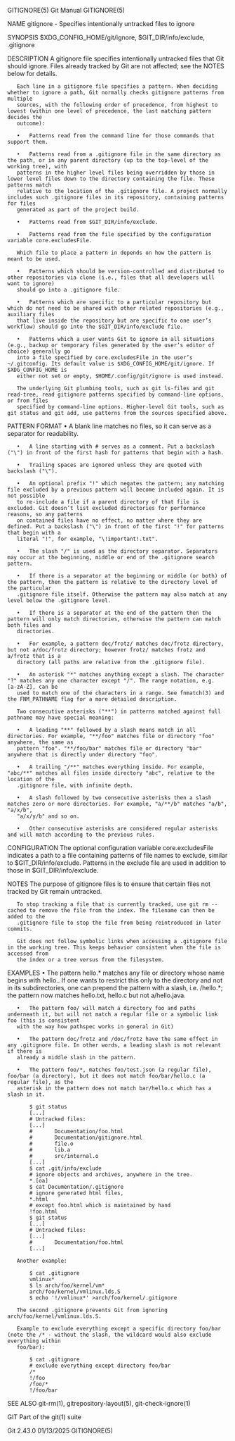 GITIGNORE(5)								  Git Manual								  GITIGNORE(5)

NAME
       gitignore - Specifies intentionally untracked files to ignore

SYNOPSIS
       $XDG_CONFIG_HOME/git/ignore, $GIT_DIR/info/exclude, .gitignore

DESCRIPTION
       A gitignore file specifies intentionally untracked files that Git should ignore. Files already tracked by Git are not affected; see the NOTES below for
       details.

       Each line in a gitignore file specifies a pattern. When deciding whether to ignore a path, Git normally checks gitignore patterns from multiple
       sources, with the following order of precedence, from highest to lowest (within one level of precedence, the last matching pattern decides the
       outcome):

       •   Patterns read from the command line for those commands that support them.

       •   Patterns read from a .gitignore file in the same directory as the path, or in any parent directory (up to the top-level of the working tree), with
	   patterns in the higher level files being overridden by those in lower level files down to the directory containing the file. These patterns match
	   relative to the location of the .gitignore file. A project normally includes such .gitignore files in its repository, containing patterns for files
	   generated as part of the project build.

       •   Patterns read from $GIT_DIR/info/exclude.

       •   Patterns read from the file specified by the configuration variable core.excludesFile.

       Which file to place a pattern in depends on how the pattern is meant to be used.

       •   Patterns which should be version-controlled and distributed to other repositories via clone (i.e., files that all developers will want to ignore)
	   should go into a .gitignore file.

       •   Patterns which are specific to a particular repository but which do not need to be shared with other related repositories (e.g., auxiliary files
	   that live inside the repository but are specific to one user’s workflow) should go into the $GIT_DIR/info/exclude file.

       •   Patterns which a user wants Git to ignore in all situations (e.g., backup or temporary files generated by the user’s editor of choice) generally go
	   into a file specified by core.excludesFile in the user’s ~/.gitconfig. Its default value is $XDG_CONFIG_HOME/git/ignore. If $XDG_CONFIG_HOME is
	   either not set or empty, $HOME/.config/git/ignore is used instead.

       The underlying Git plumbing tools, such as git ls-files and git read-tree, read gitignore patterns specified by command-line options, or from files
       specified by command-line options. Higher-level Git tools, such as git status and git add, use patterns from the sources specified above.

PATTERN FORMAT
       •   A blank line matches no files, so it can serve as a separator for readability.

       •   A line starting with # serves as a comment. Put a backslash ("\") in front of the first hash for patterns that begin with a hash.

       •   Trailing spaces are ignored unless they are quoted with backslash ("\").

       •   An optional prefix "!" which negates the pattern; any matching file excluded by a previous pattern will become included again. It is not possible
	   to re-include a file if a parent directory of that file is excluded. Git doesn’t list excluded directories for performance reasons, so any patterns
	   on contained files have no effect, no matter where they are defined. Put a backslash ("\") in front of the first "!" for patterns that begin with a
	   literal "!", for example, "\!important!.txt".

       •   The slash "/" is used as the directory separator. Separators may occur at the beginning, middle or end of the .gitignore search pattern.

       •   If there is a separator at the beginning or middle (or both) of the pattern, then the pattern is relative to the directory level of the particular
	   .gitignore file itself. Otherwise the pattern may also match at any level below the .gitignore level.

       •   If there is a separator at the end of the pattern then the pattern will only match directories, otherwise the pattern can match both files and
	   directories.

       •   For example, a pattern doc/frotz/ matches doc/frotz directory, but not a/doc/frotz directory; however frotz/ matches frotz and a/frotz that is a
	   directory (all paths are relative from the .gitignore file).

       •   An asterisk "*" matches anything except a slash. The character "?" matches any one character except "/". The range notation, e.g.  [a-zA-Z], can be
	   used to match one of the characters in a range. See fnmatch(3) and the FNM_PATHNAME flag for a more detailed description.

       Two consecutive asterisks ("**") in patterns matched against full pathname may have special meaning:

       •   A leading "**" followed by a slash means match in all directories. For example, "**/foo" matches file or directory "foo" anywhere, the same as
	   pattern "foo". "**/foo/bar" matches file or directory "bar" anywhere that is directly under directory "foo".

       •   A trailing "/**" matches everything inside. For example, "abc/**" matches all files inside directory "abc", relative to the location of the
	   .gitignore file, with infinite depth.

       •   A slash followed by two consecutive asterisks then a slash matches zero or more directories. For example, "a/**/b" matches "a/b", "a/x/b",
	   "a/x/y/b" and so on.

       •   Other consecutive asterisks are considered regular asterisks and will match according to the previous rules.

CONFIGURATION
       The optional configuration variable core.excludesFile indicates a path to a file containing patterns of file names to exclude, similar to
       $GIT_DIR/info/exclude. Patterns in the exclude file are used in addition to those in $GIT_DIR/info/exclude.

NOTES
       The purpose of gitignore files is to ensure that certain files not tracked by Git remain untracked.

       To stop tracking a file that is currently tracked, use git rm --cached to remove the file from the index. The filename can then be added to the
       .gitignore file to stop the file from being reintroduced in later commits.

       Git does not follow symbolic links when accessing a .gitignore file in the working tree. This keeps behavior consistent when the file is accessed from
       the index or a tree versus from the filesystem.

EXAMPLES
       •   The pattern hello.*	matches any file or directory whose name begins with hello.. If one wants to restrict this only to the directory and not in
	   its subdirectories, one can prepend the pattern with a slash, i.e.  /hello.*; the pattern now matches hello.txt, hello.c but not a/hello.java.

       •   The pattern foo/ will match a directory foo and paths underneath it, but will not match a regular file or a symbolic link foo (this is consistent
	   with the way how pathspec works in general in Git)

       •   The pattern doc/frotz and /doc/frotz have the same effect in any .gitignore file. In other words, a leading slash is not relevant if there is
	   already a middle slash in the pattern.

       •   The pattern foo/*, matches foo/test.json (a regular file), foo/bar (a directory), but it does not match foo/bar/hello.c (a regular file), as the
	   asterisk in the pattern does not match bar/hello.c which has a slash in it.

	       $ git status
	       [...]
	       # Untracked files:
	       [...]
	       #       Documentation/foo.html
	       #       Documentation/gitignore.html
	       #       file.o
	       #       lib.a
	       #       src/internal.o
	       [...]
	       $ cat .git/info/exclude
	       # ignore objects and archives, anywhere in the tree.
	       *.[oa]
	       $ cat Documentation/.gitignore
	       # ignore generated html files,
	       *.html
	       # except foo.html which is maintained by hand
	       !foo.html
	       $ git status
	       [...]
	       # Untracked files:
	       [...]
	       #       Documentation/foo.html
	       [...]

       Another example:

	       $ cat .gitignore
	       vmlinux*
	       $ ls arch/foo/kernel/vm*
	       arch/foo/kernel/vmlinux.lds.S
	       $ echo '!/vmlinux*' >arch/foo/kernel/.gitignore

       The second .gitignore prevents Git from ignoring arch/foo/kernel/vmlinux.lds.S.

       Example to exclude everything except a specific directory foo/bar (note the /* - without the slash, the wildcard would also exclude everything within
       foo/bar):

	       $ cat .gitignore
	       # exclude everything except directory foo/bar
	       /*
	       !/foo
	       /foo/*
	       !/foo/bar

SEE ALSO
       git-rm(1), gitrepository-layout(5), git-check-ignore(1)

GIT
       Part of the git(1) suite

Git 2.43.0								  01/13/2025								  GITIGNORE(5)
